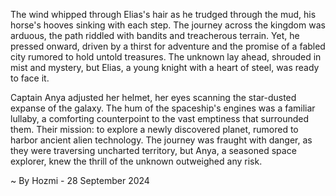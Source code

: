 
The wind whipped through Elias's hair as he trudged through the mud, his horse's hooves sinking with each step. The journey across the kingdom was arduous, the path riddled with bandits and treacherous terrain. Yet, he pressed onward, driven by a thirst for adventure and the promise of a fabled city rumored to hold untold treasures. The unknown lay ahead, shrouded in mist and mystery, but Elias, a young knight with a heart of steel, was ready to face it. 

Captain Anya adjusted her helmet, her eyes scanning the star-dusted expanse of the galaxy. The hum of the spaceship's engines was a familiar lullaby, a comforting counterpoint to the vast emptiness that surrounded them. Their mission: to explore a newly discovered planet, rumored to harbor ancient alien technology. The journey was fraught with danger, as they were traversing uncharted territory, but Anya, a seasoned space explorer, knew the thrill of the unknown outweighed any risk.  

~ By Hozmi - 28 September 2024
